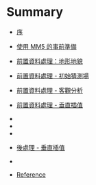 # Summary

* [序](README.md)
* [使用 MM5 的事前準備](0-Preparation.md)
* [前置資料處理：地形地貌](1-1-TERRAIN.md)
* [前置資料處理 - 初始猜測場](1-2-REGRID.md)
* [前置資料處理 - 客觀分析](1-3-LITTLE_R.md)
* [前置資料處理 - 垂直插值](1-4-INTERPF.md)
*
*
*
* [後處理 - 垂直插值](4-1-INTERPB.md)
* 

* [Reference](Reference.md)

